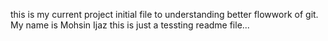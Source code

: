 this is my current project initial file to understanding better flowwork of git.
My name is Mohsin Ijaz
this is just a tessting readme file...